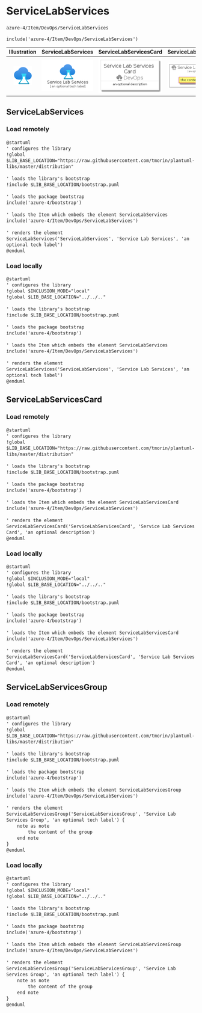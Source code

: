 # ServiceLabServices


```text
azure-4/Item/DevOps/ServiceLabServices
```

```text
include('azure-4/Item/DevOps/ServiceLabServices')
```



| Illustration | ServiceLabServices | ServiceLabServicesCard | ServiceLabServicesGroup |
| :---: | :---: | :---: | :---: |
| ![illustration for Illustration](../../../azure-4/Item/DevOps/ServiceLabServices.png) | ![illustration for ServiceLabServices](../../../azure-4/Item/DevOps/ServiceLabServices.Local.png) | ![illustration for ServiceLabServicesCard](../../../azure-4/Item/DevOps/ServiceLabServicesCard.Local.png) | ![illustration for ServiceLabServicesGroup](../../../azure-4/Item/DevOps/ServiceLabServicesGroup.Local.png) |




## ServiceLabServices

### Load remotely
```plantuml
@startuml
' configures the library
!global $LIB_BASE_LOCATION="https://raw.githubusercontent.com/tmorin/plantuml-libs/master/distribution"

' loads the library's bootstrap
!include $LIB_BASE_LOCATION/bootstrap.puml

' loads the package bootstrap
include('azure-4/bootstrap')

' loads the Item which embeds the element ServiceLabServices
include('azure-4/Item/DevOps/ServiceLabServices')

' renders the element
ServiceLabServices('ServiceLabServices', 'Service Lab Services', 'an optional tech label')
@enduml
```

### Load locally
```plantuml
@startuml
' configures the library
!global $INCLUSION_MODE="local"
!global $LIB_BASE_LOCATION="../../.."

' loads the library's bootstrap
!include $LIB_BASE_LOCATION/bootstrap.puml

' loads the package bootstrap
include('azure-4/bootstrap')

' loads the Item which embeds the element ServiceLabServices
include('azure-4/Item/DevOps/ServiceLabServices')

' renders the element
ServiceLabServices('ServiceLabServices', 'Service Lab Services', 'an optional tech label')
@enduml
```

## ServiceLabServicesCard

### Load remotely
```plantuml
@startuml
' configures the library
!global $LIB_BASE_LOCATION="https://raw.githubusercontent.com/tmorin/plantuml-libs/master/distribution"

' loads the library's bootstrap
!include $LIB_BASE_LOCATION/bootstrap.puml

' loads the package bootstrap
include('azure-4/bootstrap')

' loads the Item which embeds the element ServiceLabServicesCard
include('azure-4/Item/DevOps/ServiceLabServices')

' renders the element
ServiceLabServicesCard('ServiceLabServicesCard', 'Service Lab Services Card', 'an optional description')
@enduml
```

### Load locally
```plantuml
@startuml
' configures the library
!global $INCLUSION_MODE="local"
!global $LIB_BASE_LOCATION="../../.."

' loads the library's bootstrap
!include $LIB_BASE_LOCATION/bootstrap.puml

' loads the package bootstrap
include('azure-4/bootstrap')

' loads the Item which embeds the element ServiceLabServicesCard
include('azure-4/Item/DevOps/ServiceLabServices')

' renders the element
ServiceLabServicesCard('ServiceLabServicesCard', 'Service Lab Services Card', 'an optional description')
@enduml
```

## ServiceLabServicesGroup

### Load remotely
```plantuml
@startuml
' configures the library
!global $LIB_BASE_LOCATION="https://raw.githubusercontent.com/tmorin/plantuml-libs/master/distribution"

' loads the library's bootstrap
!include $LIB_BASE_LOCATION/bootstrap.puml

' loads the package bootstrap
include('azure-4/bootstrap')

' loads the Item which embeds the element ServiceLabServicesGroup
include('azure-4/Item/DevOps/ServiceLabServices')

' renders the element
ServiceLabServicesGroup('ServiceLabServicesGroup', 'Service Lab Services Group', 'an optional tech label') {
    note as note
        the content of the group
    end note
}
@enduml
```

### Load locally
```plantuml
@startuml
' configures the library
!global $INCLUSION_MODE="local"
!global $LIB_BASE_LOCATION="../../.."

' loads the library's bootstrap
!include $LIB_BASE_LOCATION/bootstrap.puml

' loads the package bootstrap
include('azure-4/bootstrap')

' loads the Item which embeds the element ServiceLabServicesGroup
include('azure-4/Item/DevOps/ServiceLabServices')

' renders the element
ServiceLabServicesGroup('ServiceLabServicesGroup', 'Service Lab Services Group', 'an optional tech label') {
    note as note
        the content of the group
    end note
}
@enduml
```

